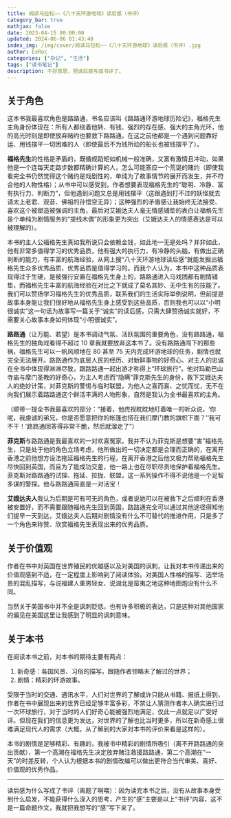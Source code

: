 ```yaml
---
title: 阅读马拉松——《八十天环游地球》读后感（书评）
category_bar: true
mathjax: false
date: 2023-04-15 00:00:00
updated: 2024-06-06 01:43:40
index_img: /img/cover/阅读马拉松——《八十天环游地球》读后感（书评）.jpg
author: ExRoc
categories: ["杂记", "生活"]
tags: ["读书笔记"]
description: 不好意思，把读后感写成书评了。
---
```


## 关于角色

这本书我最喜欢角色是路路通，书名应该叫《路路通环游地球历险记》，福格先生主角身份体现在：所有人都绕着他转、有钱、强烈的存在感、强大的主角光环，他的高光时刻是即使放弃赌约也要救下路路通，在这之前他都是一个遇到问题靠好运、用钱摆平一切困难的人（即使最后不为钱所动的船长也被钱摆平了）。

**福格先生**的性格是矛盾的，既循规蹈矩如机械一般准确，又富有激情且冲动，如果他是一个连每天走路步数都精确计算的人，怎么可能答应一个荒诞的赌约（即使我看完全书仍然觉得这个赌约是戏剧性的，单纯为了故事情节的展开而发生，并不符合他的人物性格）；从书中可以感受到，作者想要表现福格先生的“聪明、冷静、富有执行力、判断力”，但他遇到问题又总是用钱摆平（这跟遇到打不过的妖怪就去请太上老君、观音、佛祖的孙悟空无异）；这种强烈的矛盾感让我始终无法接受、喜欢这个被塑造被强调的主角，最后对艾娥达夫人毫无情感铺垫的表白让福格先生是个单纯为剧情服务的“提线木偶”的形象更为突出（艾娥达夫人的情感表达是可以被理解的）。

本书的主人公福格先生真如我所说只会依赖金钱，如此地一无是处吗？并非如此，他有非常多值得学习的优秀品质，他有强大的执行力，有冷静的头脑，有做出正确判断的能力，有丰富的航海经验，从网上搜“八十天环游地球读后感”就能发掘出福格先生众多优秀品质，优秀品质是值得学习的。而我个人认为，本书中这种品质表现得过于生硬，是被强行安置在福格先生身上的，路路通进入马戏团都有剧情铺垫，而福格先生丰富的航海经验在对比之下就成了莫名其妙、无中生有的技能了。我们可以赞扬学习福格先生的优秀品质，联系我们的生活实际举例说明，但前提是故事本身能让我们很好地从福格先生身上感受到这些品质，否则我也可以以“小明很诚实”这一句话为故事写一篇关于“诚实”的读后感，只需大肆赞扬诚实就好，不需要关心故事本身如何体现“小明很诚实”。

**路路通**（让万能、若望）是本书调动气氛、活跃氛围的重要角色，没有路路通，福格先生的独角戏看得不超过 10 章我就要放弃这本书了。没有路路通闯下的那些祸，福格先生可以一帆风顺地在 80 甚至 75 天内完成环游地球的任务，剧情也就完全无法展开。路路通作为底层人民的经历、对新鲜事物的好奇心、对主人的忠诚在全书中体现得淋淋尽致，跟路路通一起出游才称得上“环球旅行”。他对玛勒巴山寺庙与摩门圣教的好奇心，为主人考虑而“隐瞒”菲克斯先生的身份，救下艾娥达夫人的绝妙计策，对菲克斯的警惕与临时联盟，为他人之喜而喜、之忧而忧，无不在向我们展示着路路通这个鲜活丰满的人物形象，自然是我认为全书最喜欢的主角。

（顺带一提全书我最喜欢的部分：“接着，他虎视眈眈地盯着唯一的听众说，‘你呢，我虔诚的弟兄，你是否愿意把你的帐篷也搭在我们摩门教的旗帜下面？’‘我可不干！’路路通回答得非常干脆，然后就溜走了”）

**菲克斯**与路路通是我最喜欢的一对欢喜冤家。我并不认为菲克斯是想要“害”福格先生，只是处于他的角色立场考虑，他所做出的一切决定都是合理而正确的，在离开香港之前他想方设法拖延福格先生的行程，在离开香港之后他又极力帮助福格先生尽快回到英国，而且为了能成功交差，他一路上也在尽职尽责地保护着福格先生。菲克斯对路路通的试探、拖延、拉拢、联盟，这一系列操作不得不说他是一个足智多谋的警探。他与路路通简直是一对活宝！

**艾娥达夫人**我认为后期是可有可无的角色，或者说她可以在被救下之后顺利在香港被安置好，而不需要跟随福格先生回到英国，路路通完全可以通过其他途径得知他们提早一天到达，艾娥达夫人后期对剧情没有什么不可替代的推进作用，只是多了一个角色来称赞、欣赏福格先生表现出来的优秀品质。

## 关于价值观

作者在书中对英国在世界殖民的优越感以及对美国的讽刺，让我对本书传递出来的价值观感到不适，在一定程度上影响到了阅读体验。对美国人性格的描写、选举场景的混乱描写，与说福建人重男轻女、说湖北是蛮夷之地这种地图炮没有什么不同。

当然关于美国书中并不全是讽刺贬低，也有许多积极的表达，只是这种对其他国家的偏见在美国这里让我感到了明显的讽刺意味。

## 关于本书

在阅读本书之前，对本书的期待主要有两点：

1. 新奇感：各国风景、习俗的描写，跟随作者领略未了解过的世界；
2. 剧情：精彩的环游故事。

受限于当时的交通、通讯水平，人们对世界的了解或许只能从书籍、报纸上得到，作者在书中展现出来的世界已经足够丰富多彩，不禁让人猜测作者本人确实进行过一次环球旅行，对于当时的人们好奇心能被强烈地满足，仅此一点就足以广受好评。但现在我们的信息更为发达，对世界的了解也比当时更多，所以在新奇感上很难满足现代人的需求（大概，从了解到的大家对本书的评价来看是这样的）。

本书的剧情是足够精彩、有趣的，我被书中精彩的剧情所吸引（离不开路路通的突出贡献），第一个高潮在福格先生决定放弃赌注救援路路通，第二个高潮在“一天”的时差反转，个人认为根据本书的剧情改编可以做出更符合当代审美、喜好、价值观的优秀作品。

---

读后感为什么写成了书评（离题了啊喂）：因为读完本书之后，没有从故事本身受到什么启发，不能获得什么深入的思考，产生的“感”主要是以上“书评”内容，这不是一篇命题作文，我就把我想写的“感”写下来了。